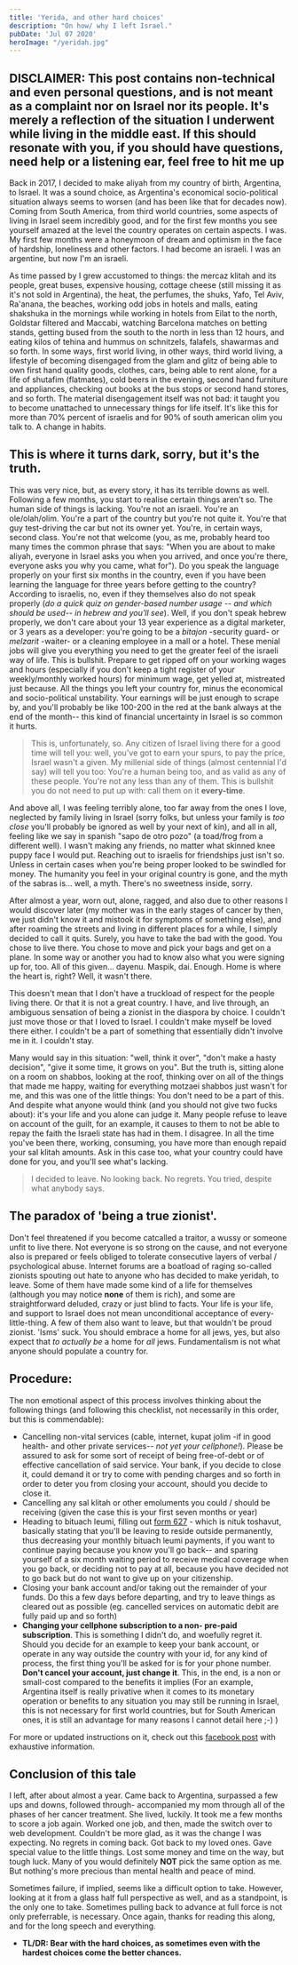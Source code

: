 ```yaml
---
title: 'Yerida, and other hard choices'
description: "On how/ why I left Israel."
pubDate: 'Jul 07 2020'
heroImage: "/yeridah.jpg"
---
```


<!-- ![Tel Aviv / Yaffo](yeridah.jpg) -->

## DISCLAIMER: This post contains non-technical and even personal questions, and is not meant as a complaint nor on Israel nor its people. It's merely a reflection of the situation I underwent while living in the middle east. If this should resonate with you, if you should have questions, need help or a listening ear, feel free to hit me up

Back in 2017, I decided to make aliyah from my country of birth, Argentina, to Israel. It was a sound choice, as Argentina's economical socio-political situation always seems to worsen (and has been like that for decades now). Coming from South America, from third world countries, some aspects of living in Israel seem incredibly good, and for the first few months you see yourself amazed at the level the country operates on certain aspects. I was.
My first few months were a honeymoon of dream and optimism in the face of hardship, loneliness and other factors. I had become an israeli.
I was an argentine, but now I'm an israeli.

As time passed by I grew accustomed to things: the mercaz klitah and its people, great buses, expensive housing, cottage cheese (still missing it as it's not sold in Argentina), the heat, the perfumes, the shuks, Yafo, Tel Aviv, Ra'anana, the beaches, working odd jobs in hotels and malls, eating shakshuka in the mornings while working in hotels from Eilat to the north, Goldstar filtered and Maccabi, watching Barcelona matches on betting stands, getting bused from the south to the north in less than 12 hours, and eating kilos of tehina and hummus on schnitzels, falafels, shawarmas and so forth. In some ways, first world living, in other ways, third world living, a lifestyle of becoming disengaged from the glam and glitz of being able to own first hand quality goods, clothes, cars, being able to rent alone, for a life of shutafim (flatmates), cold beers in the evening, second hand furniture and appliances, checking out books at the bus stops or second hand stores, and so forth. The material disengagement itself was not bad: it taught you to become unattached to unnecessary things for life itself. It's like this for more than 70% percent of israelis and for 90% of south american olim you talk to. A change in habits.

## This is where it turns dark, sorry, but it's the truth.

This was very nice, but, as every story, it has its terrible downs as well. Following a few months, you start to realise certain things aren't so. The human side of things is lacking. You're not an israeli. You're an ole/olah/olim. You're a part of the country but you're not quite it. You're that guy test-driving the car but not its owner yet. You're, in certain ways, second class. You're not that welcome (you, as me, probably heard too many times the common phrase that says: "When you are about to make aliyah, everyone in Israel asks you when you arrived, and once you're there, everyone asks you why you came, what for"). Do you speak the language properly on your first six months in the country, even if you have been learning the language for three years before getting to the country? According to israelis, no, even if they themselves also do not speak properly (_do a quick quiz on gender-based number usage -- and which should be used-- in hebrew and you'll see_).
Well, if you don't speak hebrew properly, we don't care about your 13 year experience as a digital marketer, or 3 years as a developer: you're going to be a _bitajon_ -security guard- or _melzarit_ -waiter- or a cleaning employee in a mall or a hotel. These menial jobs will give you everything you need to get the greater feel of the israeli way of life. This is bullshit. Prepare to get ripped off on your working wages and hours (especially if you don't keep a tight register of your weekly/monthly worked hours) for minimum wage, get yelled at, mistreated just because. All the things you left your country for, minus the economical and socio-political unstability. Your earnings will be just enough to scrape by, and you'll probably be like 100-200 in the red at the bank always at the end of the month-- this kind of financial uncertainty in Israel is so common it hurts.

> This is, unfortunately, so. Any citizen of Israel living there for a good time will tell you: well, you've got to earn your spurs, to pay the price,
> Israel wasn't a given. My millenial side of things (almost centennial I'd say) will tell you too: You're a human being too, and as valid as any of
> these people. You're not any less than any of them. This is bullshit you do not need to put up with: call them on it **every-time**.

And above all, I was feeling terribly alone, too far away from the ones I love, neglected by family living in Israel (sorry folks, but unless your family is _too close_ you'll probably be ignored as well by your next of kin), and all in all, feeling like we say in spanish "sapo de otro pozo" (a toad/frog from a different well). I wasn't making any friends, no matter what skinned knee puppy face I would put. Reaching out to israelis for friendships just isn't so. Unless in certain cases when you're being proper looked to be swindled for money. The humanity you feel in your original country is gone, and the myth of the sabras is... well, a myth. There's no sweetness inside, sorry.

After almost a year, worn out, alone, ragged, and also due to other reasons I would discover later (my mother was in the early stages of cancer by then, we just didn't know it and mistook it for symptoms of something else), and after roaming the streets and living in different places for a while, I simply decided to call it quits. Surely, you have to take the bad with the good. You chose to live there. You chose to move and pick your bags and get on a plane. In some way or another you had to know also what you were signing up for, too. All of this given... dayenu. Maspik, dai. Enough.
Home is where the heart is, right? Well, it wasn't there.

This doesn't mean that I don't have a truckload of respect for the people living there. Or that it is not a great country. I have, and live through, an ambiguous sensation of being a zionist in the diaspora by choice. I couldn't just move those or that I loved to Israel. I couldn't make myself be loved there either. I couldn't be a part of something that essentially didn't involve me in it. I couldn't stay.

Many would say in this situation: "well, think it over", "don't make a hasty decision", "give it some time, it grows on you". But the truth is, sitting alone on a room on shabbos, looking at the roof, thinking over on all of the things that made me happy, waiting for everything motzaei shabbos just wasn't for me, and this was one of the little things: You don't need to be a part of this. And despite what anyone would think (and you should not give two fucks about): it's your life and you alone can judge it. Many people refuse to leave on account of the guilt, for an example, it causes to them to not be able to repay the faith the Israeli state has had in them. I disagree. In all the time you've been there, working, consuming, you have more than enough repaid your sal klitah amounts. Ask in this case too, what your country could have done for you, and you'll see what's lacking.

> I decided to leave. No looking back. No regrets. You tried, despite what anybody says.

## The paradox of 'being a true zionist'.

Don't feel threatened if you become catcalled a traitor, a wussy or someone unfit to live there. Not everyone is so strong on the cause, and not everyone also is prepared or feels obliged to tolerate consecutive layers of verbal / psychological abuse. Internet forums are a boatload of raging so-called zionists spouting out hate to anyone who has decided to make yeridah, to leave. Some of them have made some kind of a life for themselves (although you may notice **none** of them is rich), and some are straightforward deluded, crazy or just blind to facts. Your life is your life, and support to Israel does not mean unconditional acceptance of every-little-thing. A few of them also want to leave, but that wouldn't be proud zionist.
'Isms' suck. You should embrace a home for all jews, yes, but also expect that _to actually be_ a home for _all_ jews. Fundamentalism is not what anyone should populate a country for.

## Procedure:

The non emotional aspect of this process involves thinking about the following things (and following this checklist, not necessarily in this order, but this is commendable):

- Cancelling non-vital services (cable, internet, kupat jolim -if in good health- and other private services-- _not yet your cellphone!_). Please be assured to ask for some sort of receipt of being free-of-debt or of effective cancellation of said service. Your bank, if you decide to close it, could demand it or try to come with pending charges and so forth in order to deter you from closing your account, should you decide to close it.
- Cancelling any sal klitah or other emoluments you could / should be receiving (given the case this is your first seven months or year)
- Heading to bituach leumi, filling out [form 627](https://www.btl.gov.il/English%20Homepage/About/Forms%20Authorization/Forms/Insurance%20and%20Collection/Pages/627%20-%20Questionnaire%20for%20Determination%20of%20Citizenship%20for%20People%20Abroad.aspx?fbclid=IwAR22p2fYN7di_kmv8TznUbPeuGyXV-uSKbhKWuMmIQmw-ThN-4DwOHYNkDM) - which is nituk toshavut, basically stating that you'll be leaving to reside outside permanently, thus decreasing your monthly bituach leumi payments, if you want to continue paying because you know you'll go back-- and sparing yourself of a six month waiting period to receive medical coverage when you go back, or deciding not to pay at all, because you have decided not to go back but do not want to give up on your citizenship.
- Closing your bank account and/or taking out the remainder of your funds. Do this a few days before departing, and try to leave things as cleared out as possible (eg. cancelled services on automatic debit are fully paid up and so forth)
- **Changing your cellphone subscription to a non- pre-paid subscription**. This is something I didn't do, and woefully regret it. Should you decide for an example to keep your bank account, or operate in any way outside the country with your id, for any kind of process, the first thing you'll be asked for is for your phone number. **Don't cancel your account, just change it**. This, in the end, is a non or small-cost compared to the benefits it implies (For an example, Argentina itself is really privative when it comes to its monetary operation or benefits to any situation you may still be running in Israel, this is not necessary for first world countries, but for South American ones, it is still an advantage for many reasons I cannot detail here ;-) )

For more or updated instructions on it, check out this [facebook post](https://www.facebook.com/notes/leaving-israel-the-official-yerida-group-for-people-who-want-to-gtfo/leaving-israel-a-step-by-step-checklist/2274454212822386/) with exhaustive information.

## Conclusion of this tale

I left, after about almost a year. Came back to Argentina, surpassed a few ups and downs, followed through- accompanied my mom through all of the phases of her cancer treatment. She lived, luckily. It took me a few months to score a job again. Worked one job, and then, made the switch over to web development. Couldn't be more glad, as it was the change I was expecting. No regrets in coming back. Got back to my loved ones. Gave special value to the little things. Lost some money and time on the way, but tough luck. Many of you would definitely **NOT** pick the same option as me.
But nothing's more precious than mental health and peace of mind.

Sometimes failure, if implied, seems like a difficult option to take. However, looking at it from a glass half full perspective as well, and as a standpoint, is the only one to take. Sometimes pulling back to advance at full force is not only preferrable, is necessary. Once again, thanks for reading this along, and for the long speech and everything.

- **TL/DR: Bear with the hard choices, as sometimes even with the hardest choices come the better chances.**
